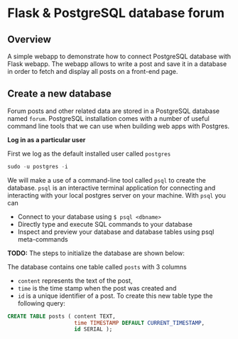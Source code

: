 # Flask & PostgreSQL database forum
## Overview
A simple webapp to demonstrate how to connect PostgreSQL database with Flask webapp. The webapp allows to write a post and save it in a database in order to fetch and display all posts on a front-end page.

## Create a new database
Forum posts and other related data are stored in a PostgreSQL database named `forum`. PostgreSQL installation comes with a number of useful command line tools that we can use when building web apps with Postgres.

**Log in as a particular user**

First we log as the default installed user called `postgres`

```sql
sudo -u postgres -i
```

We will make a use of a command-line tool called `psql` to create the database. `psql` is an interactive terminal application for connecting and interacting with your local postgres server on your machine. With `psql` you can 
- Connect to your database using `$ psql <dbname>` 
- Directly type and execute SQL commands to your database
- Inspect and preview your database and database tables using psql meta-commands

**TODO:** The steps to initialize the database are shown below:



The database contains one table called `posts` with 3 columns 
- `content` represents the text of the post, 
- `time` is the time stamp when the post was created and 
- `id` is a unique identifier of a post. To create this new table type the following query:

```sql
CREATE TABLE posts ( content TEXT,
                     time TIMESTAMP DEFAULT CURRENT_TIMESTAMP,
                     id SERIAL );
```                  
                     
